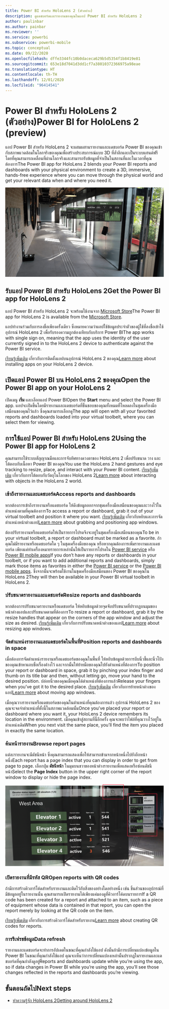 ```yaml
---
title: Power BI สำหรับ HoloLens 2 (ตัวอย่าง)
description: ดูแดชบอร์ดและรายงานของคุณในแอป Power BI สำหรับ HoloLens 2
author: paulinbar
ms.author: painbar
ms.reviewer: ''
ms.service: powerbi
ms.subservice: powerbi-mobile
ms.topic: conceptual
ms.date: 09/22/2020
ms.openlocfilehash: dffe3344fc10b0daceca629b5d5354f1b8419e81
ms.sourcegitcommit: 653e18d7041d3dd1cf7a38010372366975a98eae
ms.translationtype: HT
ms.contentlocale: th-TH
ms.lasthandoff: 12/01/2020
ms.locfileid: "96414541"
---
```

# <a name="power-bi-for-hololens-2-preview"></a><span data-ttu-id="35adc-103">Power BI สำหรับ HoloLens 2 (ตัวอย่าง)</span><span class="sxs-lookup"><span data-stu-id="35adc-103">Power BI for HoloLens 2 (preview)</span></span>
<span data-ttu-id="35adc-104">แอป Power BI สำหรับ HoloLens 2 จะผสมผสานรายงานและแดชบอร์ด Power BI ของคุณเข้ากับสภาพแวดล้อมในโลกจริงของคุณเพื่อสร้างประสบการณ์แบบ 3D ที่ล้ำลึกและเป็นระบบแฮนด์ฟรี โดยที่คุณสามารถเคลื่อนที่ผ่านโลกจริงและสามารถรับข้อมูลที่จำเป็นในสถานที่และในเวลาที่คุณต้องการ</span><span class="sxs-lookup"><span data-stu-id="35adc-104">The Power BI app for HoloLens 2 blends your Power BI reports and dashboards with your physical environment to create a 3D, immersive, hands-free experience where you can move through the physical world and get your relevant data when and where you need it.</span></span>

![ภาพจาก HoloLens 2 แสดงให้เห็นรายงาน Power BI ที่กำลังลอยตัว](media/mobile-hololens2-app/power-bi-hololens2-floating-reports.png)

## <a name="get-the-power-bi-app-for-hololens-2"></a><span data-ttu-id="35adc-106">รับแอป Power BI สำหรับ HoloLens 2</span><span class="sxs-lookup"><span data-stu-id="35adc-106">Get the Power BI app for HoloLens 2</span></span> 

<span data-ttu-id="35adc-107">แอป Power BI สำหรับ HoloLens 2 จะพร้อมใช้งานจาก [Microsoft Store](https://go.microsoft.com/fwlink/?linkid=526478)</span><span class="sxs-lookup"><span data-stu-id="35adc-107">The Power BI app for HoloLens 2 is available from the [Microsoft Store](https://go.microsoft.com/fwlink/?linkid=526478).</span></span>

<span data-ttu-id="35adc-108">แอปทำงานร่วมกับการลงชื่อเพียงครั้งเดียว ซึ่งหมายความว่าแอปใช้ข้อมูลประจำตัวของผู้ใช้ที่ลงชื่อเข้าใช้อุปกรณ์ HoloLens 2 เพื่อรับรองความถูกต้องเทียบกับบริการ Power BI</span><span class="sxs-lookup"><span data-stu-id="35adc-108">The app works with single sign on, meaning that the app uses the identity of the user currently signed in to the HoloLens 2 device to authenticate against the Power BI service.</span></span>

<span data-ttu-id="35adc-109">[เรียนรู้เพิ่มเติม](/hololens/holographic-store-apps) เกี่ยวกับการติดตั้งแอปบนอุปกรณ์ HoloLens 2 ของคุณ</span><span class="sxs-lookup"><span data-stu-id="35adc-109">[Learn more](/hololens/holographic-store-apps) about installing apps on your HoloLens 2 device.</span></span>

## <a name="open-the-power-bi-app-on-your-hololens-2"></a><span data-ttu-id="35adc-110">เปิดแอป Power BI บน HoloLens 2 ของคุณ</span><span class="sxs-lookup"><span data-stu-id="35adc-110">Open the Power BI app on your HoloLens 2</span></span>

<span data-ttu-id="35adc-111">เปิดเมนู **เริ่ม** และเลือกแอป Power BI</span><span class="sxs-lookup"><span data-stu-id="35adc-111">Open the **Start** menu and select the Power BI app.</span></span> <span data-ttu-id="35adc-112">แอปจะเปิดขึ้นโดยมีรายงานและแดชบอร์ดที่ชื่นชอบของคุณทั้งหมดที่โหลดลงในชุดเครื่องมือเสมือนของคุณไว้แล้ว ซึ่งคุณสามารถเลือกดู</span><span class="sxs-lookup"><span data-stu-id="35adc-112">The app will open with all your favorited reports and dashboards loaded into your virtual toolbelt, where you can select them for viewing.</span></span>

## <a name="using-the-power-bi-app-for-hololens-2"></a><span data-ttu-id="35adc-113">การใช้แอป Power BI สำหรับ HoloLens 2</span><span class="sxs-lookup"><span data-stu-id="35adc-113">Using the Power BI app for HoloLens 2</span></span>

<span data-ttu-id="35adc-114">คุณสามารถใช้ระบบสัญญาณมือและการจับทิศทางดวงตาของ HoloLens 2 เพื่อปรับขนาด วาง และโต้ตอบกับเนื้อหา Power BI ของคุณ</span><span class="sxs-lookup"><span data-stu-id="35adc-114">You use the HoloLens 2 hand gestures and eye tracking to resize, place, and interact with your Power BI content.</span></span> <span data-ttu-id="35adc-115">[เรียนรู้เพิ่มเติม](/hololens/hololens2-basic-usage) เกี่ยวกับการโต้ตอบกับวัตถุในโลกของ HoloLens 2</span><span class="sxs-lookup"><span data-stu-id="35adc-115">[Learn more](/hololens/hololens2-basic-usage) about interacting with objects in the HoloLens 2 world.</span></span>

### <a name="access-reports-and-dashboards"></a><span data-ttu-id="35adc-116">เข้าถึงรายงานและแดชบอร์ด</span><span class="sxs-lookup"><span data-stu-id="35adc-116">Access reports and dashboards</span></span>

<span data-ttu-id="35adc-117">หากต้องการเข้าถึงรายงานหรือแดชบอร์ด ให้ดึงข้อมูลออกจากชุดเครื่องมือเสมือนของคุณและวางไว้ในตำแหน่งตามที่คุณต้องการ</span><span class="sxs-lookup"><span data-stu-id="35adc-117">To access a report or dashboard, grab it out of your virtual toolbelt and position it where you want.</span></span> <span data-ttu-id="35adc-118">[เรียนรู้เพิ่มเติม](/hololens/hololens2-basic-usage#moving-holograms) เกี่ยวกับหยิบและการจัดตำแหน่งหน้าต่างแอป</span><span class="sxs-lookup"><span data-stu-id="35adc-118">[Learn more](/hololens/hololens2-basic-usage#moving-holograms) about grabbing and positioning app windows.</span></span>

<span data-ttu-id="35adc-119">ต้องปรับรายงานหรือแดชบอร์ดให้เป็นรายการโปรดจึงจะอยู่ในชุดเครื่องมือเสมือนของคุณ</span><span class="sxs-lookup"><span data-stu-id="35adc-119">To be in your virtual toolbelt, a report or dashboard must be marked as a favorite.</span></span> <span data-ttu-id="35adc-120">ถ้าคุณไม่มีรายงานหรือแดชบอร์ดใด ๆ ในชุดเครื่องมือของคุณ หรือหากคุณต้องการเพิ่มรายงานและแดชบอร์ด เพียงแค่ทำเครื่องหมายรายการเหล่านั้นให้เป็นรายการโปรดใน [Power BI service](../end-user-favorite.md) หรือ [Power BI mobile apps](mobile-apps-favorites.md)</span><span class="sxs-lookup"><span data-stu-id="35adc-120">If you don’t have any reports or dashboards in your toolbelt, or if you want to add additional reports and dashboards, simply mark those items as favorites in either the [Power BI service](../end-user-favorite.md) or the [Power BI mobile apps](mobile-apps-favorites.md).</span></span> <span data-ttu-id="35adc-121">ซึ่งจากนั้นจะพร้อมใช้งานในชุดเครื่องมือเสมือนของ Power BI ของคุณใน HoloLens 2</span><span class="sxs-lookup"><span data-stu-id="35adc-121">They will then be available in your Power BI virtual toolbelt in HoloLens 2.</span></span>

### <a name="resize-reports-and-dashboards"></a><span data-ttu-id="35adc-122">ปรับขนาดรายงานและแดชบอร์ด</span><span class="sxs-lookup"><span data-stu-id="35adc-122">Resize reports and dashboards</span></span>

<span data-ttu-id="35adc-123">หากต้องการปรับขนาดรายงานหรือแดชบอร์ด ให้หยิบข้อมูลด้วยจุดจับปรับขนาดที่ปรากฏบนมุมของหน้าต่างแอปและปรับขนาดตามที่ต้องการ</span><span class="sxs-lookup"><span data-stu-id="35adc-123">To resize a report or dashboard, grab it by the resize handles that appear on the corners of the app window and adjust the size as desired.</span></span> <span data-ttu-id="35adc-124">[เรียนรู้เพิ่มเติม](/hololens/hololens2-basic-usage#resizing-holograms) เกี่ยวกับการปรับขนาดหน้าต่างของแอป</span><span class="sxs-lookup"><span data-stu-id="35adc-124">[Learn more](/hololens/hololens2-basic-usage#resizing-holograms) about resizing app windows.</span></span>

### <a name="position-reports-and-dashboards-in-space"></a><span data-ttu-id="35adc-125">จัดตำแหน่งรายงานและแดชบอร์ดในพื้นที่</span><span class="sxs-lookup"><span data-stu-id="35adc-125">Position reports and dashboards in space</span></span>

<span data-ttu-id="35adc-126">เมื่อต้องการจัดตำแหน่งรายงานหรือแดชบอร์ดของคุณในพื้นที่ ให้หยิบข้อมูลด้วยการบีบนิ้วชี้และนิ้วโป้งของคุณเข้าหาแถบชื่อเรื่องค้างไว้ และจากนั้นให้ย้ายมือของคุณไปยังตำแหน่งที่ต้องการ</span><span class="sxs-lookup"><span data-stu-id="35adc-126">To position your report or dashboard in space, grab it by pinching your index finger and thumb on its title bar and then, without letting go, move your hand to the desired position.</span></span> <span data-ttu-id="35adc-127">ปล่อยนิ้วของคุณเมื่อคุณได้ตำแหน่งที่ต้องการแล้ว</span><span class="sxs-lookup"><span data-stu-id="35adc-127">Release your fingers when you’ve got it to the desired place.</span></span> <span data-ttu-id="35adc-128">[เรียนรู้เพิ่มเติม](/hololens/hololens2-basic-usage#moving-holograms) เกี่ยวกับการย้ายหน้าต่างของแอป</span><span class="sxs-lookup"><span data-stu-id="35adc-128">[Learn more](/hololens/hololens2-basic-usage#moving-holograms) about moving app windows.</span></span>

<span data-ttu-id="35adc-129">เมื่อคุณวางรายงานหรือแดชบอร์ดของคุณในตำแหน่งที่คุณต้องการแล้ว อุปกรณ์ HoloLens 2 ของคุณจะจดจำตำแหน่งที่ตั้งนี้ในสภาพแวดล้อมนั้น</span><span class="sxs-lookup"><span data-stu-id="35adc-129">Once you’ve placed your report or dashboard where you want it, your HoloLens 2 device remembers its location in the environment.</span></span> <span data-ttu-id="35adc-130">เมื่อคุณเข้าสู่สถานที่นี้อีกครั้ง คุณจะพบว่าไฟล์ที่คุณวางไว้อยู่ในตำแหน่งเดิม</span><span class="sxs-lookup"><span data-stu-id="35adc-130">When you next visit the same place, you’ll find the item you placed in exactly the same location.</span></span>

### <a name="browse-report-pages"></a><span data-ttu-id="35adc-131">ค้นหน้ารายงาน</span><span class="sxs-lookup"><span data-stu-id="35adc-131">Browse report pages</span></span>

<span data-ttu-id="35adc-132">แต่ละรายงานจะมีดัชนีหน้า ซึ่งคุณสามารถแสดงเพื่อให้สามารถข้ามจากหน้าหนึ่งไปยังอีกหน้าหนึ่ง</span><span class="sxs-lookup"><span data-stu-id="35adc-132">Each report has a page index that you can display in order to get from page to page.</span></span> <span data-ttu-id="35adc-133">เลือกปุ่ม **ดัชนีหน้า** ในมุมบนขวาของหน้าต่างรายงานเพื่อแสดงหรือซ่อนดัชนีหน้า</span><span class="sxs-lookup"><span data-stu-id="35adc-133">Select the **Page Index** button in the upper right corner of the report window to display or hide the page index.</span></span>

![รูปแสดงดัชนีหน้ารายงานใน Power BI สำหรับ HoloLens 2](media/mobile-hololens2-app/power-bi-hololens2-browse-report-pages.png)

### <a name="open-reports-with-qr-codes"></a><span data-ttu-id="35adc-135">เปิดรายงานที่มีรหัส QR</span><span class="sxs-lookup"><span data-stu-id="35adc-135">Open reports with QR codes</span></span>

<span data-ttu-id="35adc-136">ถ้ามีการสร้างคิวอาร์โค้ดสำหรับรายงานและติดไว้กับสิ่งของอย่างใดอย่างหนึ่ง เช่น ชิ้นส่วนของอุปกรณ์ที่มีข้อมูลอยู่ในรายงานนั้น คุณสามารถเปิดรายงานได้เพียงแค่มองดูที่คิวอาร์โค้ดบนรายการ</span><span class="sxs-lookup"><span data-stu-id="35adc-136">If a QR code has been created for a report and attached to an item, such as a piece of equipment whose data is contained in that report, you can open the report merely by looking at the QR code on the item.</span></span>

<span data-ttu-id="35adc-137">[เรียนรู้เพิ่มเติม](../../create-reports/service-create-qr-code-for-report.md) เกี่ยวกับการสร้างคิวอาร์โค้ดสำหรับรายงาน</span><span class="sxs-lookup"><span data-stu-id="35adc-137">[Learn more](../../create-reports/service-create-qr-code-for-report.md) about creating QR codes for reports.</span></span>

### <a name="data-refresh"></a><span data-ttu-id="35adc-138">การรีเฟรชข้อมูล</span><span class="sxs-lookup"><span data-stu-id="35adc-138">Data refresh</span></span>

<span data-ttu-id="35adc-139">รายงานและแดชบอร์ดจะทำการอัปเดตในขณะที่คุณกำลังใช้แอป ดังนั้นถ้ามีการเปลี่ยนแปลงข้อมูลใน Power BI ในขณะที่คุณกำลังใช้แอป คุณจะเห็นว่าการเปลี่ยนแปลงเหล่านั้นปรากฏในรายงานและแดชบอร์ดที่คุณกำลังดูอยู่</span><span class="sxs-lookup"><span data-stu-id="35adc-139">Reports and dashboards update while you’re using the app, so if data changes in Power BI while you’re using the app, you’ll see those changes reflected in the reports and dashboards you’re viewing.</span></span>

## <a name="next-steps"></a><span data-ttu-id="35adc-140">ขั้นตอนถัดไป</span><span class="sxs-lookup"><span data-stu-id="35adc-140">Next steps</span></span>

* [<span data-ttu-id="35adc-141">ทำความรู้จัก HoloLens 2</span><span class="sxs-lookup"><span data-stu-id="35adc-141">Getting around HoloLens 2</span></span>](/hololens/hololens2-basic-usage)
